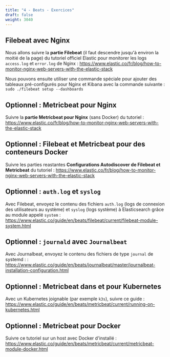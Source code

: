 ```yaml
---
title: "4 - Beats - Exercices"
draft: false
weight: 3040
---
```


<!-- https://logz.io/blog/docker-logging/ -->

## Filebeat avec Nginx

Nous allons suivre la **partie Filebeat** (il faut descendre jusqu'à environ la moitié de la page) du tutoriel officiel Elastic pour monitorer les logs `access.log` et `error.log` de Nginx :
https://www.elastic.co/fr/blog/how-to-monitor-nginx-web-servers-with-the-elastic-stack

Nous pouvons ensuite utiliser une commande spéciale pour ajouter des tableaux pré-configurés pour Nginx et Kibana avec la commande suivante :
`sudo ./filebeat setup --dashboards`

## Optionnel : Metricbeat pour Nginx

Suivre la **partie Metricbeat pour Nginx** (sans Docker) du tutoriel :
https://www.elastic.co/fr/blog/how-to-monitor-nginx-web-servers-with-the-elastic-stack

## Optionnel : Filebeat et Metricbeat pour des conteneurs Docker

Suivre les parties reastantes **Configurations Autodiscover de Filebeat et Metricbeat** du tutoriel :
https://www.elastic.co/fr/blog/how-to-monitor-nginx-web-servers-with-the-elastic-stack

<!-- https://logz.io/blog/docker-stats-monitoring-dockbeat/ -->

<!-- https://raw.githubusercontent.com/elastic/beats/7.10/deploy/docker/filebeat.docker.yml -->

<!-- - TP Docker FIlebeat -->

<!-- Input container + TCP : https://www.youtube.com/watch?v=_eQWPGpJZ1k&list=PLn6POgpklwWrgJXXvbjlFPyHf8Q5a9n2b&index=12 -->

<!-- Input type log : https://www.youtube.com/watch?v=X3OXO4C0wR8&list=PLn6POgpklwWrgJXXvbjlFPyHf8Q5a9n2b&index=11 -->

<!-- Filebeats module nginx : https://www.youtube.com/watch?v=X0FY1XeHtmI&list=PLn6POgpklwWrgJXXvbjlFPyHf8Q5a9n2b&index=9 -->
<!-- https://www.elastic.co/guide/en/beats/filebeat/current/filebeat-module-nginx.html -->

<!-- <http://localhost:5601/app/kibana#/home/tutorial/elasticsearchMetrics?_g=()> -->

## Optionnel : `auth.log` et `syslog`

Avec Filebeat, envoyez le contenu des fichiers `auth.log` (logs de connexion des utilisateurs au système) et `syslog` (logs système) à Elasticsearch grâce au module appelé `system` : https://www.elastic.co/guide/en/beats/filebeat/current/filebeat-module-system.html

## Optionnel : `journald` avec `Journalbeat`

Avec Journalbeat, envoyez le contenu des fichiers de type `journal` de systemd : : https://www.elastic.co/guide/en/beats/journalbeat/master/journalbeat-installation-configuration.html

## Optionnel : Metricbeat dans et pour Kubernetes

Avec un Kubernetes joignable (par exemple `k3s`), suivre ce guide : https://www.elastic.co/guide/en/beats/metricbeat/current/running-on-kubernetes.html

## Optionnel : Metricbeat pour Docker

Suivre ce tutoriel sur un host avec Docker d'installé : https://www.elastic.co/guide/en/beats/metricbeat/current/metricbeat-module-docker.html
